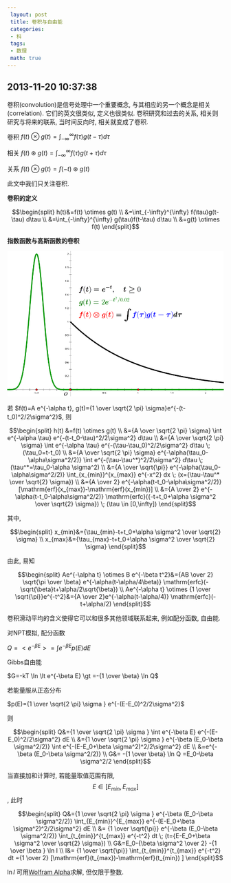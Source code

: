```yaml
---
 layout: post
 title: 卷积与自由能
 categories: 
 - 科
 tags:
 - 数理
 math: true
---
```



## 2013-11-20 10:37:38

卷积(convolution)是信号处理中一个重要概念, 与其相应的另一个概念是相关(correlation). 它们的英文很类似, 定义也很类似. 卷积研究和过去的关系, 相关则研究与将来的联系, 当时间反向时, 相关就变成了卷积.

卷积 $f(t) \otimes g(t)=\int_{-\infty}^{\infty} f(\tau)g(t-\tau) d\tau$

相关 $f(t) \circledast g(t)=\int_{-\infty}^{\infty} f(\tau)g(t+\tau) d\tau$

关系 $f(t) \otimes g(t) = f(-t) \circledast g(t)$

此文中我们只关注卷积.

**卷积的定义**

$$\begin{split} h(t)&=f(t) \otimes g(t) \\
&=\int_{-\infty}^{\infty} f(\tau)g(t-\tau) d\tau \\
&=\int_{-\infty}^{\infty} g(\tau)f(t-\tau) d\tau \\
&=g(t) \otimes f(t) \end{split}$$

**指数函数与高斯函数的卷积**

![指数函数与高斯函数的卷积](/pic/2013-11-20-Convolv.gif)

若 $f(t)=A e^{-\alpha t}, g(t)={1 \over \sqrt{2 \pi} \sigma}e^{-(t-t_0)^2/2\sigma^2}$, 则

$$\begin{split} h(t) &=f(t) \otimes g(t) \\
&={A \over \sqrt{2 \pi} \sigma} \int e^{-\alpha \tau} e^{-(t-t_0-\tau)^2/2\sigma^2} d\tau \\ 
&={A \over \sqrt{2 \pi} \sigma} \int e^{-\alpha \tau} e^{-(\tau-\tau_0)^2/2\sigma^2} d\tau \; (\tau_0=t-t_0) \\
&={A \over \sqrt{2 \pi} \sigma} e^{-\alpha(\tau_0-\alpha\sigma^2/2)} \int e^{-(\tau-\tau^*)^2/2\sigma^2} d\tau \; (\tau^*=\tau_0-\alpha \sigma^2) \\
&={A \over \sqrt{\pi}} e^{-\alpha(\tau_0-\alpha\sigma^2/2)} \int_{x_{min}}^{x_{max}} e^{-x^2} dx \; (x={\tau-\tau^* \over \sqrt{2} \sigma}) \\
&={A \over 2} e^{-\alpha(t-t_0-\alpha\sigma^2/2)} [\mathrm{erf}(x_{max})-\mathrm{erf}(x_{min})] \\
&={A \over 2} e^{-\alpha(t-t_0-\alpha\sigma^2/2)} \mathrm{erfc}({-t+t_0+\alpha \sigma^2 \over \sqrt{2} \sigma}) \; (\tau \in [0,\infty]) \end{split}$$

其中,

$$\begin{split} x_{min}&={\tau_{min}-t+t_0+\alpha \sigma^2 \over \sqrt{2} \sigma} \\
x_{max}&={\tau_{max}-t+t_0+\alpha \sigma^2 \over \sqrt{2} \sigma} \end{split}$$

由此, 易知

$$\begin{split} Ae^{-\alpha t} \otimes B e^{-\beta t^2}&={AB \over 2} \sqrt{\pi \over \beta} e^{-\alpha(t-\alpha/4\beta)} \mathrm{erfc}(-\sqrt{\beta}t+\alpha/2\sqrt{\beta}) \\ 
Ae^{-\alpha t} \otimes {1 \over \sqrt{\pi}}e^{-t^2}&={A \over 2}e^{-\alpha(t-\alpha/4)} \mathrm{erfc}(-t+\alpha/2) \end{split}$$

卷积滑动平均的含义使得它可以和很多其他领域联系起来, 例如配分函数, 自由能.

对NPT模拟, 配分函数

$Q=\lt e^{-\beta E} \gt = \int e^{-\beta E} p(E) dE$

Gibbs自由能

$G=-kT \ln \lt e^{-\beta E} \gt =-{1 \over \beta} \ln Q$

若能量服从正态分布

$p(E)={1 \over \sqrt{2 \pi} \sigma } e^{-(E-E_0)^2/2\sigma^2}$

则

$$\begin{split} Q&={1 \over \sqrt{2 \pi} \sigma } \int e^{-\beta E} e^{-(E-E_0)^2/2\sigma^2} dE \\ 
&={1 \over \sqrt{2 \pi} \sigma } e^{-\beta (E_0-\beta \sigma^2/2)} \int  e^{-(E-E_0+\beta \sigma^2)^2/2\sigma^2} dE \\
&=e^{-\beta (E_0-\beta \sigma^2/2)} \\
G&= -{1 \over \beta} \ln Q =E_0-\beta \sigma^2/2 \end{split}$$

当直接加和计算时, 若能量取值范围有限, $$E \in [E_{min}, E_{max}]$$, 此时

$$\begin{split} Q&={1 \over \sqrt{2 \pi} \sigma } e^{-\beta (E_0-\beta \sigma^2/2)} \int_{E_{min}}^{E_{max}} e^{-(E-E_0+\beta \sigma^2)^2/2\sigma^2} dE \\
&= {1 \over \sqrt{\pi}} e^{-\beta (E_0-\beta \sigma^2/2)} \int_{t_{min}}^{t_{max}} e^{-t^2} dt \; (t={E-E_0+\beta \sigma^2 \over \sqrt{2} \sigma}) \\
G&=E_0-{\beta \sigma^2 \over 2} -{1 \over \beta } \ln I \\
I&=  {1 \over \sqrt{\pi}} \int_{t_{min}}^{t_{max}} e^{-t^2} dt ={1 \over 2} [\mathrm{erf}(t_{max})-\mathrm{erf}(t_{min}) ] \end{split}$$

$\ln I$ 可用[Wolfram Alpha](http://www.wolframalpha.com/)求解, 但仅限于整数.

